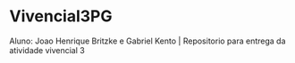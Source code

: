# Vivencial3PG
Aluno: Joao Henrique Britzke e Gabriel Kento | Repositorio para entrega da atividade vivencial 3 

